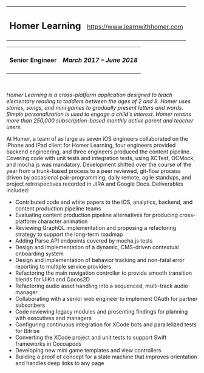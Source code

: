 <table style="width:100%"> 
	<tr>
		<td valign="baseline"><a name="homer-learning"><h2>Homer Learning</h2></a></td><td align="right" valign="baseline"> <a href="https://www.learnwithhomer.com">https://www.learnwithhomer.com</a></td>
	</tr>
</table>
<table style="width:100%"> 
	<tr>
		<td> <h4>Senior Engineer</h4> </td><td align="right"> <h4><em>March 2017 – June 2018</em></h4> </td>
	</tr>
</table>

<br>

_Homer Learning is a cross-platform application designed to teach elementary reading to toddlers between the ages of 2 and 8. Homer uses stories, songs, and mini games to gradually present letters and words. Simple personalization is used to engage a child's interest. Homer retains more than 250,000 subscription-based monthly active parent and teacher users._

At Homer, a team of as large as seven iOS engineers collaborated on the iPhone and iPad client for Homer Learning, four engineers provided backend engineering, and three engineers produced the content pipeline. Covering code with unit tests and integration tests, using XCTest, OCMock, and mocha.js was mandatory. Development shifted over the course of the year from a trunk-based process to a peer reviewed, git-flow process driven by occasional pair-programming, daily remote, agile standups, and project retrospectives recorded in JIRA and Google Docs. Deliverables included:

- Contributed code and white papers to the iOS, analytics, backend, and content production pipeline teams
- Evaluating content production pipeline alternatives for producing cross-platform character animation
- Reviewing GraphQL implementation and proposing a refactoring strategy to support the long-term roadmap
- Adding Parse API endpoints covered by mocha.js tests
- Design and implementation of a dynamic, CMS-driven contextual onboarding system
- Design and implementation of behavior tracking and non-fatal error reporting to multiple service providers
- Refactoring the main navigation controller to provide smooth transition blends for UIKit and Cocos2D
- Refactoring audio asset handling into a sequenced, multi-track audio manager
- Collaborating with a senior web engineer to implement OAuth for partner subscribers
- Code reviewing legacy modules and presenting findings for planning with executives and managers
- Configuring continuous integration for XCode bots and parallelized tests for Bitrise
- Converting the XCode project and unit tests to support Swift frameworks in Cocoapods
- Developing new mini game templates and view controllers
- Building a proof of concept for a state machine that improves orientation and handles deep links to any page